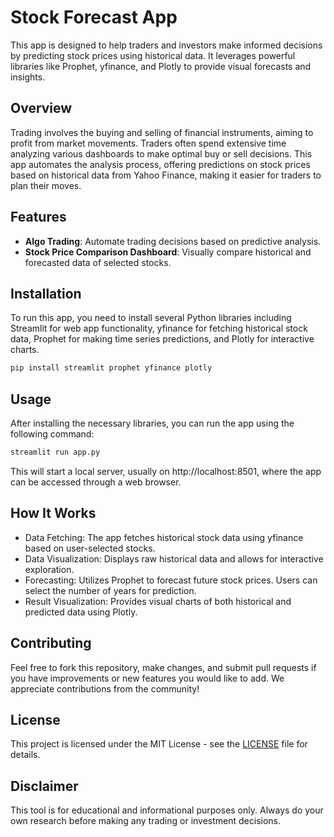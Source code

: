 # Stock Forecast App

This app is designed to help traders and investors make informed decisions by predicting stock prices using historical data. It leverages powerful libraries like Prophet, yfinance, and Plotly to provide visual forecasts and insights.

## Overview

Trading involves the buying and selling of financial instruments, aiming to profit from market movements. Traders often spend extensive time analyzing various dashboards to make optimal buy or sell decisions. This app automates the analysis process, offering predictions on stock prices based on historical data from Yahoo Finance, making it easier for traders to plan their moves.

## Features

- **Algo Trading**: Automate trading decisions based on predictive analysis.
- **Stock Price Comparison Dashboard**: Visually compare historical and forecasted data of selected stocks.

## Installation

To run this app, you need to install several Python libraries including Streamlit for web app functionality, yfinance for fetching historical stock data, Prophet for making time series predictions, and Plotly for interactive charts.

```bash
pip install streamlit prophet yfinance plotly
```

## Usage
After installing the necessary libraries, you can run the app using the following command:
```bash
streamlit run app.py
```

This will start a local server, usually on http://localhost:8501, where the app can be accessed through a web browser.

## How It Works
- Data Fetching: The app fetches historical stock data using yfinance based on user-selected stocks.
- Data Visualization: Displays raw historical data and allows for interactive exploration.
- Forecasting: Utilizes Prophet to forecast future stock prices. Users can select the number of years for prediction.
- Result Visualization: Provides visual charts of both historical and predicted data using Plotly.

## Contributing
Feel free to fork this repository, make changes, and submit pull requests if you have improvements or new features you would like to add. We appreciate contributions from the community!

## License
This project is licensed under the MIT License - see the [LICENSE](LICENSE) file for details.

## Disclaimer
This tool is for educational and informational purposes only. Always do your own research before making any trading or investment decisions.
